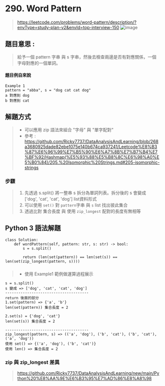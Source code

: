 # 290. Word Pattern
> https://leetcode.com/problems/word-pattern/description/?envType=study-plan-v2&envId=top-interview-150
> ![image](https://github.com/Ricky7737/DataAnalysisAndLearning/assets/58324475/70e4c4a1-078c-4bda-9198-f0ca41e93211)

## 題目意思 :
> 給予一個 pattern 字串 與 s 字串，然後去檢查兩邊是否有對應關係，一個字母對應的一個單詞。
#### 題目例自來說
```
Example 1
pattern = "abba", s = "dog cat cat dog"
a 對應到 dog
b 對應到 cat
```

## 解題方式 
> * 可以應用 zip 語法來組合 "字母" 與 "單字配對"  
> * 參考 : https://github.com/Ricky7737/DataAnalysisAndLearning/blob/268a3680925dade82ebe1075e140b674ca937241/Leetcode%E8%B3%87%E6%96%99%E7%B5%90%E6%A7%8B%E7%B7%B4%E7%BF%92/Hashmap(%E5%93%88%E5%B8%8C%E6%98%A0%E5%B0%84)/205.%20Isomorphic%20Strings.md#205-isomorphic-strings
### 步驟
> 1. 先透過 s.split() 將一整串 s 拆分為單詞列表。拆分後的 s 會變成 ['dog', 'cat', 'cat', 'dog'] list資料形式
> 2. 可以使用 ```set()``` 對 ```pattern```字串 與 ```s``` list 找出彼此集合
> 3. 透過比對 集合長度 與 使用 ```zip_longest``` 配對的長度有無相等
 
## Python 3 語法解題
```
class Solution:
    def wordPattern(self, pattern: str, s: str) -> bool:
        s = s.split()

        return (len(set(pattern)) == len(set(s)) == len(set(zip_longest(pattern, s))))
```
### 
> * 使用 Example1 範例做運算過程展示
```
s = s.split()
s 變成 => ['dog', 'cat', 'cat', 'dog']
--------------------------------------
return 後面的部分
1.set(pattern) => {'a', 'b'}
len(set(pattern)) 集合長度 = 2

2.set(s) = {'dog', 'cat'}
len(set(s)) 集合長度 = 2

--------------------------------------
zip_longest(pattern, s) => (('a', 'dog'), ('b', 'cat'), ('b', 'cat'), ('a', 'dog'))
使用 set() => {('a', 'dog'), ('b', 'cat')}
使用 len() => 集合長度 = 2
```

### zip 與 zip_longest 差異
> https://github.com/Ricky7737/DataAnalysisAndLearning/new/main/Python%20%E8%AA%9E%E6%B3%95%E7%AD%86%E8%A8%98






